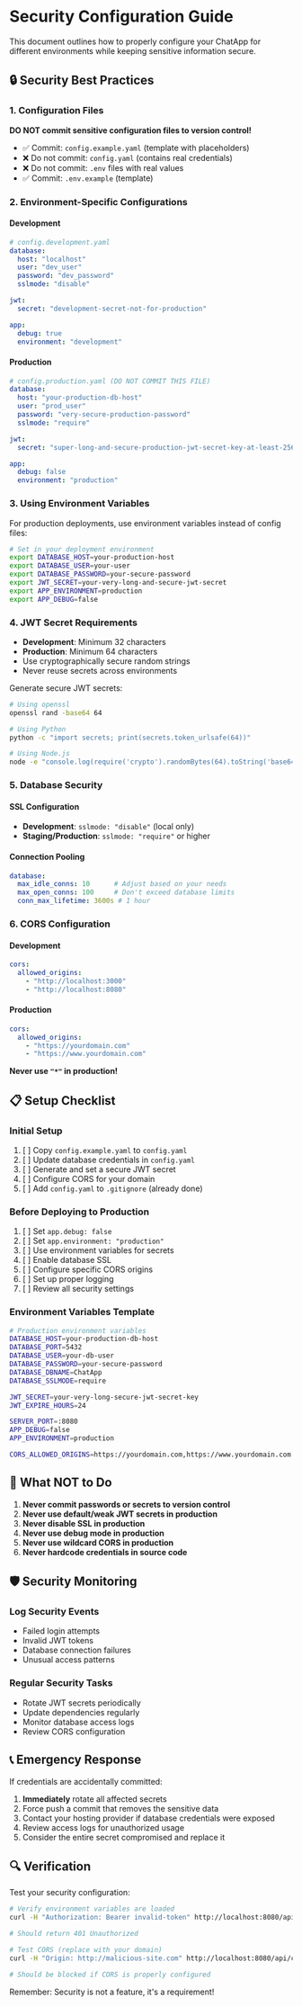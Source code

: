 # Security Configuration Guide

This document outlines how to properly configure your ChatApp for different environments while keeping sensitive information secure.

## 🔒 Security Best Practices

### 1. Configuration Files

**DO NOT commit sensitive configuration files to version control!**

- ✅ Commit: `config.example.yaml` (template with placeholders)
- ❌ Do not commit: `config.yaml` (contains real credentials)
- ❌ Do not commit: `.env` files with real values
- ✅ Commit: `.env.example` (template)

### 2. Environment-Specific Configurations

#### Development
```yaml
# config.development.yaml
database:
  host: "localhost"
  user: "dev_user"
  password: "dev_password"
  sslmode: "disable"

jwt:
  secret: "development-secret-not-for-production"

app:
  debug: true
  environment: "development"
```

#### Production
```yaml
# config.production.yaml (DO NOT COMMIT THIS FILE)
database:
  host: "your-production-db-host"
  user: "prod_user"
  password: "very-secure-production-password"
  sslmode: "require"

jwt:
  secret: "super-long-and-secure-production-jwt-secret-key-at-least-256-bits"

app:
  debug: false
  environment: "production"
```

### 3. Using Environment Variables

For production deployments, use environment variables instead of config files:

```bash
# Set in your deployment environment
export DATABASE_HOST=your-production-host
export DATABASE_USER=your-user
export DATABASE_PASSWORD=your-secure-password
export JWT_SECRET=your-very-long-and-secure-jwt-secret
export APP_ENVIRONMENT=production
export APP_DEBUG=false
```

### 4. JWT Secret Requirements

- **Development**: Minimum 32 characters
- **Production**: Minimum 64 characters
- Use cryptographically secure random strings
- Never reuse secrets across environments

Generate secure JWT secrets:
```bash
# Using openssl
openssl rand -base64 64

# Using Python
python -c "import secrets; print(secrets.token_urlsafe(64))"

# Using Node.js
node -e "console.log(require('crypto').randomBytes(64).toString('base64'))"
```

### 5. Database Security

#### SSL Configuration
- **Development**: `sslmode: "disable"` (local only)
- **Staging/Production**: `sslmode: "require"` or higher

#### Connection Pooling
```yaml
database:
  max_idle_conns: 10      # Adjust based on your needs
  max_open_conns: 100     # Don't exceed database limits
  conn_max_lifetime: 3600s # 1 hour
```

### 6. CORS Configuration

#### Development
```yaml
cors:
  allowed_origins:
    - "http://localhost:3000"
    - "http://localhost:8080"
```

#### Production
```yaml
cors:
  allowed_origins:
    - "https://yourdomain.com"
    - "https://www.yourdomain.com"
```

**Never use `"*"` in production!**

## 📋 Setup Checklist

### Initial Setup
1. [ ] Copy `config.example.yaml` to `config.yaml`
2. [ ] Update database credentials in `config.yaml`
3. [ ] Generate and set a secure JWT secret
4. [ ] Configure CORS for your domain
5. [ ] Add `config.yaml` to `.gitignore` (already done)

### Before Deploying to Production
1. [ ] Set `app.debug: false`
2. [ ] Set `app.environment: "production"`
3. [ ] Use environment variables for secrets
4. [ ] Enable database SSL
5. [ ] Configure specific CORS origins
6. [ ] Set up proper logging
7. [ ] Review all security settings

### Environment Variables Template
```bash
# Production environment variables
DATABASE_HOST=your-production-db-host
DATABASE_PORT=5432
DATABASE_USER=your-db-user
DATABASE_PASSWORD=your-secure-password
DATABASE_DBNAME=ChatApp
DATABASE_SSLMODE=require

JWT_SECRET=your-very-long-secure-jwt-secret-key
JWT_EXPIRE_HOURS=24

SERVER_PORT=:8080
APP_DEBUG=false
APP_ENVIRONMENT=production

CORS_ALLOWED_ORIGINS=https://yourdomain.com,https://www.yourdomain.com
```

## 🚨 What NOT to Do

1. **Never commit passwords or secrets to version control**
2. **Never use default/weak JWT secrets in production**
3. **Never disable SSL in production**
4. **Never use debug mode in production**
5. **Never use wildcard CORS in production**
6. **Never hardcode credentials in source code**

## 🛡️ Security Monitoring

### Log Security Events
- Failed login attempts
- Invalid JWT tokens
- Database connection failures
- Unusual access patterns

### Regular Security Tasks
- Rotate JWT secrets periodically
- Update dependencies regularly
- Monitor database access logs
- Review CORS configuration

## 📞 Emergency Response

If credentials are accidentally committed:
1. **Immediately** rotate all affected secrets
2. Force push a commit that removes the sensitive data
3. Contact your hosting provider if database credentials were exposed
4. Review access logs for unauthorized usage
5. Consider the entire secret compromised and replace it

## 🔍 Verification

Test your security configuration:

```bash
# Verify environment variables are loaded
curl -H "Authorization: Bearer invalid-token" http://localhost:8080/api/profile

# Should return 401 Unauthorized

# Test CORS (replace with your domain)
curl -H "Origin: http://malicious-site.com" http://localhost:8080/api/chatrooms

# Should be blocked if CORS is properly configured
```

Remember: Security is not a feature, it's a requirement!